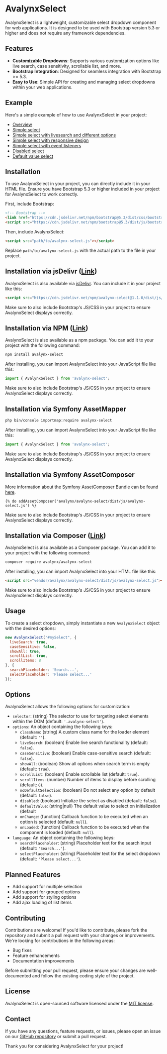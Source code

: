 # AvalynxSelect

AvalynxSelect is a lightweight, customizable select dropdown component for web applications. It is designed to be used with Bootstrap version 5.3 or higher and does not require any framework dependencies.

## Features

- **Customizable Dropdowns**: Supports various customization options like live search, case sensitivity, scrollable list, and more.
- **Bootstrap Integration**: Designed for seamless integration with Bootstrap >= 5.3.
- **Easy to Use**: Simple API for creating and managing select dropdowns within your web applications.

## Example

Here's a simple example of how to use AvalynxSelect in your project:

* [Overview](https://avalynx-select.jbs-newmedia.de/examples/index.html)
* [Simple select](https://avalynx-select.jbs-newmedia.de/examples/simple-select.html)
* [Simple select with livesearch and different options](https://avalynx-select.jbs-newmedia.de/examples/simple-select-livesearch.html)
* [Simple select with responsive design](https://avalynx-select.jbs-newmedia.de/examples/simple-select-responsive.html)
* [Simple select with event listeners](https://avalynx-select.jbs-newmedia.de/examples/simple-select-disabled.html)
* [Disabled select](https://avalynx-select.jbs-newmedia.de/examples/simple-select-default-value.html)
* [Default value select](https://avalynx-select.jbs-newmedia.de/examples/simple-select-default-value.html)

## Installation

To use AvalynxSelect in your project, you can directly include it in your HTML file. Ensure you have Bootstrap 5.3 or higher included in your project for AvalynxSelect to work correctly.

First, include Bootstrap:

```html
<!-- Bootstrap -->
<link href="https://cdn.jsdelivr.net/npm/bootstrap@5.3/dist/css/bootstrap.min.css" rel="stylesheet">
<script src="https://cdn.jsdelivr.net/npm/bootstrap@5.3/dist/js/bootstrap.bundle.min.js"></script>
```

Then, include AvalynxSelect:

```html
<script src="path/to/avalynx-select.js"></script>
```

Replace `path/to/avalynx-select.js` with the actual path to the file in your project.

## Installation via jsDelivr ([Link](https://cdn.jsdelivr.net/npm/avalynx-select/))

AvalynxSelect is also available via [jsDelivr](https://www.jsdelivr.com/). You can include it in your project like this:

```html
<script src="https://cdn.jsdelivr.net/npm/avalynx-select@1.1.0/dist/js/avalynx-select.js"></script>
```

Make sure to also include Bootstrap's JS/CSS in your project to ensure AvalynxSelect displays correctly.

## Installation via NPM ([Link](https://www.npmjs.com/package/avalynx-select))

AvalynxSelect is also available as a npm package. You can add it to your project with the following command:

```bash
npm install avalynx-select
```

After installing, you can import AvalynxSelect into your JavaScript file like this:

```javascript
import { AvalynxSelect } from 'avalynx-select';
```

Make sure to also include Bootstrap's JS/CSS in your project to ensure AvalynxSelect displays correctly.

## Installation via Symfony AssetMapper

```bash
php bin/console importmap:require avalynx-select
```

After installing, you can import AvalynxSelect into your JavaScript file like this:

```javascript
import { AvalynxSelect } from 'avalynx-select';
```

Make sure to also include Bootstrap's JS/CSS in your project to ensure AvalynxSelect displays correctly.

## Installation via Symfony AssetComposer

More information about the Symfony AssetComposer Bundle can be found [here](https://github.com/jbsnewmedia/asset-composer-bundle).

```twig
{% do addAssetComposer('avalynx/avalynx-select/dist/js/avalynx-select.js') %}
```

Make sure to also include Bootstrap's JS/CSS in your project to ensure AvalynxSelect displays correctly.

## Installation via Composer ([Link](https://packagist.org/packages/avalynx/avalynx-select))

AvalynxSelect is also available as a Composer package. You can add it to your project with the following command:

```bash
composer require avalynx/avalynx-select
```

After installing, you can import AvalynxSelect into your HTML file like this:

```html
<script src="vendor/avalynx/avalynx-select/dist/js/avalynx-select.js"></script>
``` 

Make sure to also include Bootstrap's JS/CSS in your project to ensure AvalynxSelect displays correctly.

## Usage

To create a select dropdown, simply instantiate a new `AvalynxSelect` object with the desired options:

```javascript
new AvalynxSelect("#mySelect", {
  liveSearch: true,
  caseSensitive: false,
  showAll: true,
  scrollList: true,
  scrollItems: 8
}, {
  searchPlaceholder: 'Search...',
  selectPlaceholder: 'Please select...'
});
```

## Options

AvalynxSelect allows the following options for customization:

- `selector`: (string) The selector to use for targeting select elements within the DOM (default: `'.avalynx-select'`).
- `options`: An object containing the following keys:
    - `className`: (string) A custom class name for the loader element (default: `''`).
    - `liveSearch`: (boolean) Enable live search functionality (default: `false`).
    - `caseSensitive`: (boolean) Enable case-sensitive search (default: `false`).
    - `showAll`: (boolean) Show all options when search term is empty (default: `true`).
    - `scrollList`: (boolean) Enable scrollable list (default: `true`).
    - `scrollItems`: (number) Number of items to display before scrolling (default: `8`).
    - `noDefaultSelection`: (boolean) Do not select any option by default (default: `false`).
    - `disabled`: (boolean) Initialize the select as disabled (default: `false`).
    - `defaultValue`: (string|null) The default value to select on initialization (default
    - `onChange`: (function) Callback function to be executed when an option is selected (default: `null`).
    - `onLoaded`: (function) Callback function to be executed when the component is loaded (default: `null`).
- `language`: An object containing the following keys:
    - `searchPlaceholder`: (string) Placeholder text for the search input (default: `'Search...'`).
    - `selectPlaceholder`: (string) Placeholder text for the select dropdown (default: `'Please select...'`).

## Planned Features
- Add support for multiple selection
- Add support for grouped options
- Add support for styling options
- Add ajax loading of list items

## Contributing

Contributions are welcome! If you'd like to contribute, please fork the repository and submit a pull request with your changes or improvements. We're looking for contributions in the following areas:

- Bug fixes
- Feature enhancements
- Documentation improvements

Before submitting your pull request, please ensure your changes are well-documented and follow the existing coding style of the project.

## License

AvalynxSelect is open-sourced software licensed under the [MIT license](LICENSE).

## Contact

If you have any questions, feature requests, or issues, please open an issue on our [GitHub repository](https://github.com/avalynx/avalynx-select/issues) or submit a pull request.

Thank you for considering AvalynxSelect for your project!
